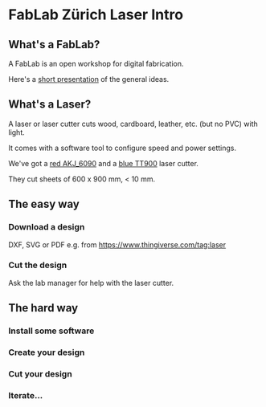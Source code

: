 # FabLab Zürich Laser Intro

## What's a FabLab?
A FabLab is an open workshop for digital fabrication.

Here's a [short presentation](http://www.tamberg.org/fablabzurich/2017/WasIstEinFabLab.pdf) of the general ideas.

## What's a Laser?
A laser or laser cutter cuts wood, cardboard, leather, etc. (but no PVC) with light.

It comes with a software tool to configure speed and power settings.

We've got a [red AKJ_6090](http://wiki.zurich.fablab.ch/AKJ_6090) and a [blue TT900](http://wiki.zurich.fablab.ch/TT900) laser cutter.

They cut sheets of 600 x 900 mm, < 10 mm.

## The easy way

### Download a design
DXF, SVG or PDF e.g. from https://www.thingiverse.com/tag:laser

### Cut the design
Ask the lab manager for help with the laser cutter.

## The hard way

### Install some software

### Create your design

### Cut your design

### Iterate...
